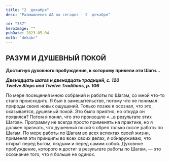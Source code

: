 ```yaml
---
title: "2  декабря"
desc: "Размышления АА на сегодня - 2  декабря"

id: "337"
heroImage: ""
pubDate: 2023-05-04
moth: "dekabr"
---
```


## РАЗУМ И ДУШЕВНЫЙ ПОКОЙ

**Достигнув духовного пробуждения, к которому привели эти Шаги…**

**_Двенадцать шагов и двенадцать традиций, с. 120  
Twelve Steps and Twelve Traditions, p. 106_**

По мере посещения мною собраний и работы по Шагам, со мной что-то стало
происходить. Я был в замешательстве, потому что не понимал природы своих новых
ощущений. Только позже я осознал, что это, оказывается, душевный покой. Это
было приятно, но откуда он появился? Потом я понял, что это произошло «…в
результате этих Шагов». Программу не всегда просто применять на практике, но я
должен признать, что душевный покой я обрел только после работы по Шагам. По
мере работы по Шагам во всех аспектах своей жизни, применяя эти принципы во
всех своих делах, я обнаруживаю, что открыт перед Богом, людьми и перед самим
собой. Духовное пробуждение, которого я достиг в результате работы по Шагам, —
это осознание того, что я больше не одинок.
